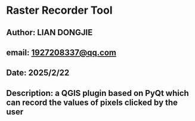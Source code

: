 # Raster Recorder Tool
## Author: LIAN DONGJIE
## email: 1927208337@qq.com
## Date: 2025/2/22
## Description: a QGIS plugin based on PyQt which can record the values of pixels clicked by the user
